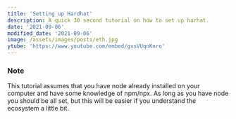 ```yaml
---
title: 'Setting up Hardhat'
description: A quick 30 second tutorial on how to set up harhat.
date: '2021-09-06'
modified_date: '2021-09-06'
image: /assets/images/posts/eth.jpg
ytube: 'https://www.youtube.com/embed/gvsVUqnKnro'
---
```



### Note
This tutorial assumes that you have node already installed on your computer and have some knowledge of npm/npx. As long as you have node you should be all set, but this will be easier if you understand the ecosystem a little bit. 

